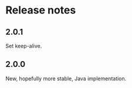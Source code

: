 # Release notes

## 2.0.1

Set keep-alive.

## 2.0.0

New, hopefully more stable, Java implementation.